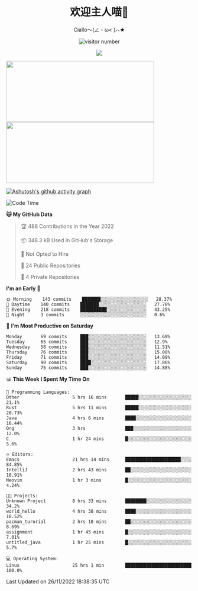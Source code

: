 <div align="center">
  <h1>欢迎主人喵👋</h1>
  <p>Ciallo～(∠・ω< )⌒★</p>
</div>

<p align="center">
  <img src="https://count.getloli.com/get/@Ziqi-Yang?theme=rule34" alt="visitor number" />
</p>

<p align="center">
  <img src="https://skillicons.dev/icons?i=go,java,js,sass,py,godot,flutter,linux,emacs" />
</p>

<a href="https://github.com/Ziqi-Yang?tab=repositories">
   <img height="165" width="400" src="https://github-readme-stats.vercel.app/api?username=Ziqi-Yang&show_icons=true&include_all_commits=true&hide_border=true" />
  <img height="165" width="400" src="https://svg-banners.vercel.app/api?type=luminance&text1=Be%20Fantastic🌞&width=400&height=165" />
</a>


[![Ashutosh's github activity graph](https://activity-graph.herokuapp.com/graph?username=Ziqi-Yang&theme=github)](https://github.com/ashutosh00710/github-readme-activity-graph)

<!--START_SECTION:waka-->
![Code Time](http://img.shields.io/badge/Code%20Time-143%20hrs%2054%20mins-blue)

**🐱 My GitHub Data** 

> 🏆 488 Contributions in the Year 2022
 > 
> 📦 348.3 kB Used in GitHub's Storage 
 > 
> 🚫 Not Opted to Hire
 > 
> 📜 24 Public Repositories 
 > 
> 🔑 4 Private Repositories  
 > 
**I'm an Early 🐤** 

```text
🌞 Morning    143 commits    ███████░░░░░░░░░░░░░░░░░░   28.37% 
🌆 Daytime    140 commits    ███████░░░░░░░░░░░░░░░░░░   27.78% 
🌃 Evening    218 commits    ██████████░░░░░░░░░░░░░░░   43.25% 
🌙 Night      3 commits      ░░░░░░░░░░░░░░░░░░░░░░░░░   0.6%

```
📅 **I'm Most Productive on Saturday** 

```text
Monday       69 commits     ███░░░░░░░░░░░░░░░░░░░░░░   13.69% 
Tuesday      65 commits     ███░░░░░░░░░░░░░░░░░░░░░░   12.9% 
Wednesday    58 commits     ███░░░░░░░░░░░░░░░░░░░░░░   11.51% 
Thursday     76 commits     ███░░░░░░░░░░░░░░░░░░░░░░   15.08% 
Friday       71 commits     ███░░░░░░░░░░░░░░░░░░░░░░   14.09% 
Saturday     90 commits     ████░░░░░░░░░░░░░░░░░░░░░   17.86% 
Sunday       75 commits     ███░░░░░░░░░░░░░░░░░░░░░░   14.88%

```


📊 **This Week I Spent My Time On** 

```text
💬 Programming Languages: 
Other                    5 hrs 16 mins       █████░░░░░░░░░░░░░░░░░░░░   21.1% 
Rust                     5 hrs 11 mins       █████░░░░░░░░░░░░░░░░░░░░   20.73% 
Java                     4 hrs 6 mins        ████░░░░░░░░░░░░░░░░░░░░░   16.44% 
Org                      3 hrs               ███░░░░░░░░░░░░░░░░░░░░░░   12.0% 
C                        1 hr 24 mins        █░░░░░░░░░░░░░░░░░░░░░░░░   5.6%

🔥 Editors: 
Emacs                    21 hrs 14 mins      █████████████████████░░░░   84.85% 
IntelliJ                 2 hrs 43 mins       ██░░░░░░░░░░░░░░░░░░░░░░░   10.91% 
Neovim                   1 hr 3 mins         █░░░░░░░░░░░░░░░░░░░░░░░░   4.24%

🐱‍💻 Projects: 
Unknown Project          8 hrs 33 mins       ████████░░░░░░░░░░░░░░░░░   34.2% 
world_hello              4 hrs 38 mins       ████░░░░░░░░░░░░░░░░░░░░░   18.52% 
pacman_turorial          2 hrs 10 mins       ██░░░░░░░░░░░░░░░░░░░░░░░   8.69% 
assignment               1 hr 45 mins        █░░░░░░░░░░░░░░░░░░░░░░░░   7.01% 
untitled_java            1 hr 25 mins        █░░░░░░░░░░░░░░░░░░░░░░░░   5.7%

💻 Operating System: 
Linux                    25 hrs 1 min        █████████████████████████   100.0%

```


 Last Updated on 26/11/2022 18:38:35 UTC
<!--END_SECTION:waka-->
